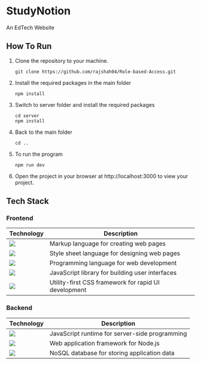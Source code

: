 # StudyNotion
An EdTech Website

## How To Run

1. Clone the repository to your machine.

   ```
   git clone https://github.com/rajshah04/Role-based-Access.git
   ```
   
2. Install the required packages in the main folder

   ```
   npm install
   ```
   
3. Switch to server folder and install the required packages

   ```
   cd server
   npm install
   ```

4. Back to the main folder

   ```
   cd ..
   ```
   
5. To run the program

   ```
   npm run dev
   ```

6. Open the project in your browser at http://localhost:3000 to view your project.

## Tech Stack

### Frontend

| Technology  | Description                                          |
|-------------|------------------------------------------------------|
|  <img src="https://img.shields.io/badge/html5%20-%23E34F26.svg?&style=for-the-badge&logo=html5&logoColor=white"/>       | Markup language for creating web pages               |
| <img src="https://img.shields.io/badge/css3%20-%231572B6.svg?&style=for-the-badge&logo=css3&logoColor=white"/>        | Style sheet language for designing web pages         |
| <img src="https://img.shields.io/badge/javascript%20-%23323330.svg?&style=for-the-badge&logo=javascript&logoColor=%23F7DF1E"/>  | Programming language for web development             |
| <img src="https://img.shields.io/badge/react%20-%2320232a.svg?&style=for-the-badge&logo=react&logoColor=%2361DAFB"/>    | JavaScript library for building user interfaces      |
| <img src="https://img.shields.io/badge/Tailwind%20-%231572B6.svg?&style=for-the-badge&logoColor=white"/>  |  Utility-first CSS framework for rapid UI development |

### Backend

| Technology  | Description                                          |
|-------------|------------------------------------------------------|
| <img src="https://img.shields.io/badge/node.js%20-%2343853D.svg?&style=for-the-badge&logo=node.js&logoColor=white"/>    | JavaScript runtime for server-side programming       |
| <img src="https://img.shields.io/badge/express.js%20-%23404d59.svg?&style=for-the-badge"/>   | Web application framework for Node.js                |
|  <img src="https://img.shields.io/badge/MongoDB-%234ea94b.svg?&style=for-the-badge&logo=mongodb&logoColor=white"/>     | NoSQL database for storing application data          |
